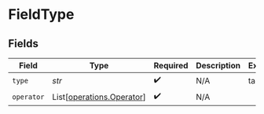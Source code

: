 # FieldType


## Fields

| Field                                                            | Type                                                             | Required                                                         | Description                                                      | Example                                                          |
| ---------------------------------------------------------------- | ---------------------------------------------------------------- | ---------------------------------------------------------------- | ---------------------------------------------------------------- | ---------------------------------------------------------------- |
| `type`                                                           | *str*                                                            | :heavy_check_mark:                                               | N/A                                                              | tag                                                              |
| `operator`                                                       | List[[operations.Operator](../../models/operations/operator.md)] | :heavy_check_mark:                                               | N/A                                                              |                                                                  |